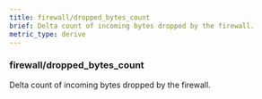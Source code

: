 ```yaml
---
title: firewall/dropped_bytes_count
brief: Delta count of incoming bytes dropped by the firewall.
metric_type: derive
---
```

### firewall/dropped_bytes_count

Delta count of incoming bytes dropped by the firewall.